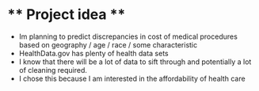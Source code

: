 # ** Project idea **

* Im planning to predict discrepancies in cost of medical procedures based on geography / age / race / some characteristic
* HealthData.gov has plenty of health data sets
* I know that there will be a lot of data to sift through and potentially a lot of cleaning required. 
* I chose this because I am interested in the affordability of health care
